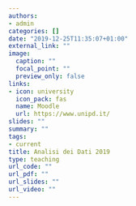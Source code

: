 ```yaml
---
authors:
- admin
categories: []
date: "2019-12-25T11:35:07+01:00"
external_link: ""
image:
  caption: ""
  focal_point: ""
  preview_only: false
links:
- icon: university
  icon_pack: fas
  name: Moodle
  url: https://www.unipd.it/
slides: ""
summary: ""
tags:
- current
title: Analisi dei Dati 2019
type: teaching
url_code: ""
url_pdf: ""
url_slides: ""
url_video: ""
---
```

